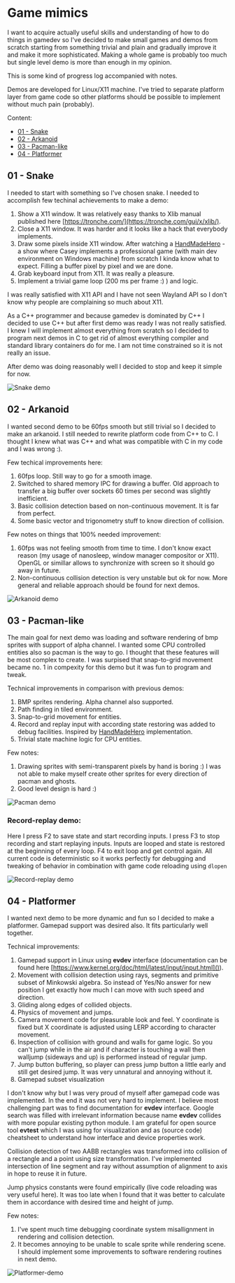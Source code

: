 # Game mimics
I want to acquire actually useful skills and understanding of how to do things
in gamedev so I've decided to make small games and demos from scratch
starting from something trivial and plain and gradually improve it
and make it more sophisticated. Making a whole game is probably too much but
single level demo is more than enough in my opinion.

This is some kind of progress log accompanied with notes.

Demos are developed for Linux/X11 machine.
I've tried to separate platform layer from game code
so other platforms should be possible to implement without much pain (probably).

Content:

- [01 - Snake](#anchor_01)
- [02 - Arkanoid](#anchor_02)
- [03 - Pacman-like](#anchor_03)
- [04 - Platformer](#anchor_04)

## <a name="anchor_01"></a>01 - Snake

I needed to start with something so I've chosen snake.
I needed to accomplish few techinal achievements to make a demo:

1. Show a X11 window. It was relatively easy thanks to Xlib manual published
here [https://tronche.com/](https://tronche.com/gui/x/xlib/).
1. Close a X11 window. It was harder and it looks like a hack that everybody
implements.
1. Draw some pixels inside X11 window. After watching a
[HandMadeHero](https://handmadehero.org/) - a show where Casey implements a professional game
(with main dev environment on Windows machine)
from scratch I kinda know what to expect.
Filling a buffer pixel by pixel and we are done.
1. Grab keyboard input from X11. It was really a pleasure.
1. Implement a trivial game loop (200 ms per frame :) ) and logic.

I was really satisfied with X11 API and I have not seen Wayland API
so I don't know why people are complaining so much about X11.

As a C++ programmer and because gamedev is dominated by C++ I decided to use C++
but after first demo was ready I was not really satisfied.
I knew I will implement almost everything from scratch so I decided to program
next demos in C to get rid of almost everything compiler and standard library
containers do for me.
I am not time constrained so it is not really an issue.

After demo was doing reasonably well I decided to stop and keep it simple for now.

![Snake demo](./gifs/snake.gif)


## <a name="anchor_02"></a>02 - Arkanoid

I wanted second demo to be 60fps smooth but still trivial so I decided to make an arkanoid.
I still needed to rewrite platform code from C++ to C. I thought I knew what was C++ and what was compatible with C in my code and I was wrong :).

Few techical improvements here:

1. 60fps loop. Still way to go for a smooth image.
1. Switched to shared memory IPC for drawing a buffer. Old approach to transfer a big buffer over sockets 60 times per second was slightly inefficient.
1. Basic collision detection based on non-continuous movement. It is far from perfect.
1. Some basic vector and trigonometry stuff to know direction of collision.

Few notes on things that 100% needed improvement:

1. 60fps was not feeling smooth from time to time. I don't know exact reason (my usage of nanosleep, window manager compositor or X11). OpenGL or simillar allows to synchronize with screen so it should go away in future.
1. Non-continuous collision detection is very unstable but ok for now. More general and reliable approach should be found for next demos.

![Arkanoid demo](gifs/arkanoid.gif)


## <a name="anchor_03"></a>03 - Pacman-like

The main goal for next demo was loading and software rendering of bmp sprites
with support of alpha channel.
I wanted some CPU controlled entities also so pacman is the way to go.
I thought that these features will be most complex to create.
I was surpised that snap-to-grid movement became no. 1 in compexity for this demo but
it was fun to program and tweak.

Technical improvements in comparison with previous demos:

1. BMP sprites rendering. Alpha channel also supported.
1. Path finding in tiled environment.
1. Snap-to-grid movement for entities.
1. Record and replay input with according state restoring was added
to debug facilities. Inspired by [HandMadeHero](https://handmadehero.org/) implementation.
1. Trivial state machine logic for CPU entities.

Few notes:

1. Drawing sprites with semi-transparent pixels by hand is boring :) I was not able to make myself create other sprites for every direction of pacman and ghosts.
1. Good level design is hard :)

![Pacman demo](gifs/pacman.gif)

### Record-replay demo:

Here I press F2 to save state and start recording inputs.
I press F3 to stop recording and start replaying inputs. Inputs are looped
and state is restored at the beginning of every loop. F4 to exit loop and get control again. All current code is deterministic so it works perfectly for debugging and tweaking of behavior in combination with game code reloading using `dlopen`

![Record-replay demo](gifs/record-replay-loop.gif)

## <a name="anchor_04"></a>04 - Platformer

I wanted next demo to be more dynamic and fun so I decided to make a platformer.
Gamepad support was desired also. It fits particularly well together.

Technical improvements:

1. Gamepad support in Linux using **evdev** interface (documentation can be found here [https://www.kernel.org/doc/html/latest/input/input.html]()).
1. Movement with collision detection using rays, segments and primitive subset of Minkowski algebra.
So instead of Yes/No answer for new position I get exactly how much I can move
with such speed and direction.
1. Gliding along edges of collided objects.
1. Physics of movement and jumps.
1. Camera movement code for pleasurable look and feel.
Y coordinate is fixed but X coordinate is adjusted using LERP
according to character movement.
1. Inspection of collision with ground and walls for game logic.
So you can't jump while in the air and if character is touching a wall then walljump
(sideways and up) is performed instead of regular jump.
1. Jump button buffering, so player can press jump button a little early and still
get desired jump. It was very unnatural and annoying without it.
1. Gamepad subset visualization

I don't know why but I was very proud of myself after gamepad code was implemented.
In the end it was not very
hard to implement. I believe most challenging part was to find documentation
for **evdev** interface.
Google search was filled with irrelevant information because name **evdev** collides with more popular existing python module.
I am grateful for open source tool **evtest**
which I was using for visualization and as (source code) cheatsheet to understand
how interface and device properties work.

Collision detection of two AABB rectangles was transformed into collision
of a rectangle and a point using size transformation.
I've implemented intersection of line segment and ray without assumption of alignment
to axis in hope to reuse it in future.

Jump physics constants were found empirically (live code reloading was very useful here).
It was too late when I found
that it was better to calculate them in accordance with desired time
and height of jump.

Few notes:

1. I've spent much time debugging coordinate system misallignment in rendering and
collision detection.
1. It becomes annoying to be unable to scale sprite while rendering scene.
I should implement some improvements to software rendering routines
in next demo.

![Platformer-demo](gifs/platformer-with-sprites.gif)

